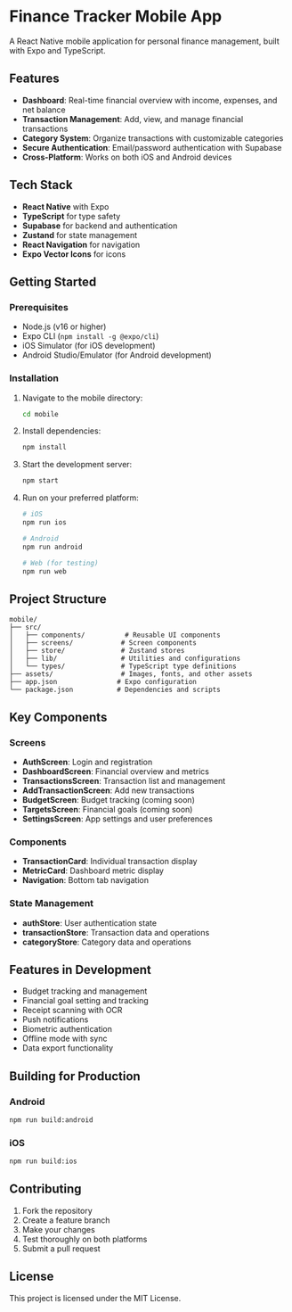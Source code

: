 # Finance Tracker Mobile App

A React Native mobile application for personal finance management, built with Expo and TypeScript.

## Features

- **Dashboard**: Real-time financial overview with income, expenses, and net balance
- **Transaction Management**: Add, view, and manage financial transactions
- **Category System**: Organize transactions with customizable categories
- **Secure Authentication**: Email/password authentication with Supabase
- **Cross-Platform**: Works on both iOS and Android devices

## Tech Stack

- **React Native** with Expo
- **TypeScript** for type safety
- **Supabase** for backend and authentication
- **Zustand** for state management
- **React Navigation** for navigation
- **Expo Vector Icons** for icons

## Getting Started

### Prerequisites

- Node.js (v16 or higher)
- Expo CLI (`npm install -g @expo/cli`)
- iOS Simulator (for iOS development)
- Android Studio/Emulator (for Android development)

### Installation

1. Navigate to the mobile directory:
   ```bash
   cd mobile
   ```

2. Install dependencies:
   ```bash
   npm install
   ```

3. Start the development server:
   ```bash
   npm start
   ```

4. Run on your preferred platform:
   ```bash
   # iOS
   npm run ios
   
   # Android
   npm run android
   
   # Web (for testing)
   npm run web
   ```

## Project Structure

```
mobile/
├── src/
│   ├── components/          # Reusable UI components
│   ├── screens/            # Screen components
│   ├── store/              # Zustand stores
│   ├── lib/                # Utilities and configurations
│   └── types/              # TypeScript type definitions
├── assets/                 # Images, fonts, and other assets
├── app.json               # Expo configuration
└── package.json           # Dependencies and scripts
```

## Key Components

### Screens
- **AuthScreen**: Login and registration
- **DashboardScreen**: Financial overview and metrics
- **TransactionsScreen**: Transaction list and management
- **AddTransactionScreen**: Add new transactions
- **BudgetScreen**: Budget tracking (coming soon)
- **TargetsScreen**: Financial goals (coming soon)
- **SettingsScreen**: App settings and user preferences

### Components
- **TransactionCard**: Individual transaction display
- **MetricCard**: Dashboard metric display
- **Navigation**: Bottom tab navigation

### State Management
- **authStore**: User authentication state
- **transactionStore**: Transaction data and operations
- **categoryStore**: Category data and operations

## Features in Development

- Budget tracking and management
- Financial goal setting and tracking
- Receipt scanning with OCR
- Push notifications
- Biometric authentication
- Offline mode with sync
- Data export functionality

## Building for Production

### Android
```bash
npm run build:android
```

### iOS
```bash
npm run build:ios
```

## Contributing

1. Fork the repository
2. Create a feature branch
3. Make your changes
4. Test thoroughly on both platforms
5. Submit a pull request

## License

This project is licensed under the MIT License.